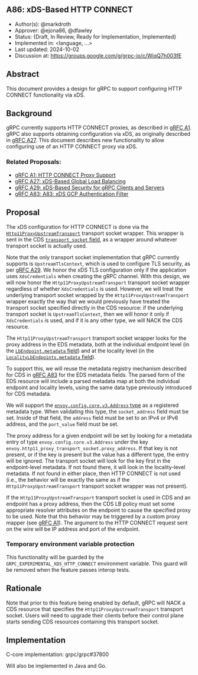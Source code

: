 A86: xDS-Based HTTP CONNECT
----
* Author(s): @markdroth
* Approver: @ejona86, @dfawley
* Status: {Draft, In Review, Ready for Implementation, Implemented}
* Implemented in: <language, ...>
* Last updated: 2024-10-02
* Discussion at: https://groups.google.com/g/grpc-io/c/WiqQ7h003fE

## Abstract

This document provides a design for gRPC to support configuring HTTP
CONNECT functionality via xDS.

## Background

gRPC currently supports HTTP CONNECT proxies, as described in [gRFC A1].
gRPC also supports obtaining configuration via xDS, as originally
described in [gRFC A27].  This document describes new functionality to
allow configuring use of an HTTP CONNECT proxy via xDS.

### Related Proposals: 
* [gRFC A1: HTTP CONNECT Proxy Support][gRFC A1]
* [gRFC A27: xDS-Based Global Load Balancing][gRFC A27]
* [gRFC A29: xDS-Based Security for gRPC Clients and Servers][gRFC A29]
* [gRFC A83: A83: xDS GCP Authentication Filter][gRFC A83]

[gRFC A1]: A1-http-connect-proxy-support.md
[gRFC A27]: A27-xds-global-load-balancing.md
[gRFC A29]: A29-xds-tls-security.md
[gRFC A83]: A83-xds-gcp-authn-filter.md

## Proposal

The xDS configuration for HTTP CONNECT is done via the
[`Http11ProxyUpstreamTransport`](https://github.com/envoyproxy/envoy/blob/d6120f3c769e70c988ddcc5c7e9cbc2737b5f63c/api/envoy/extensions/transport_sockets/http_11_proxy/v3/upstream_http_11_connect.proto#L36)
transport socket wrapper.  This wrapper is sent in the CDS [`transport_socket`
field](https://github.com/envoyproxy/envoy/blob/d6120f3c769e70c988ddcc5c7e9cbc2737b5f63c/api/envoy/config/cluster/v3/cluster.proto#L1099),
as a wrapper around whatever transport socket is actually used.

Note that the only transport socket implementation that gRPC currently
supports is `UpstreamTlsContext`, which is used to configure TLS
security, as per [gRFC A29].  We honor the xDS TLS configuration only if
the application uses `XdsCredentials` when creating the gRPC channel.
With this design, we will now honor the `Http11ProxyUpstreamTransport`
transport socket wrapper regardless of whether `XdsCredentials` is used.
However, we will treat the underlying transport socket wrapped by the
`Http11ProxyUpstreamTransport` wrapper exactly the way that we would
previously have treated the transport socket specified directly in the CDS
resource: if the underlying transport socket is `UpstreamTlsContext`, then
we will honor it only if `XdsCredentials` is used, and if it is any other
type, we will NACK the CDS resource.

The `Http11ProxyUpstreamTransport` transport socket
wrapper looks for the proxy address in the EDS metadata,
both at the individual endpoint level (in the [`LbEndpoint.metadata`
field](https://github.com/envoyproxy/envoy/blob/d6120f3c769e70c988ddcc5c7e9cbc2737b5f63c/api/envoy/config/endpoint/v3/endpoint_components.proto#L122))
and at the locality level (in the [`LocalityLbEndpoints.metadata`
field](https://github.com/envoyproxy/envoy/blob/d6120f3c769e70c988ddcc5c7e9cbc2737b5f63c/api/envoy/config/endpoint/v3/endpoint_components.proto#L165)).

To support this, we will reuse the metadata registry mechanism described
for CDS in [gRFC A83] for the EDS metadata fields.  The parsed form
of the EDS resource will include a parsed metadata map at both the
individual endpoint and locality levels, using the same data type
previously introduced for CDS metadata.

We will support the [`envoy.config.core.v3.Address`
type](https://github.com/envoyproxy/envoy/blob/d6120f3c769e70c988ddcc5c7e9cbc2737b5f63c/api/envoy/config/core/v3/address.proto#L175)
as a registered metadata type.  When validating this type, the
`socket_address` field must be set.  Inside of that field, the `address`
field must be set to an IPv4 or IPv6 address, and the `port_value` field
must be set.

The proxy address for a given endpoint will be set by looking for a
metadata entry of type `envoy.config.core.v3.Address` under the key
`envoy.http11_proxy_transport_socket.proxy_address`.  If that key is not
present, or if the key is present but the value has a different type,
the entry will be ignored.  The transport socket will look for the key
first in the endpoint-level metadata.  If not found there, it will look
in the locality-level metadata.  If not found in either place, then HTTP
CONNECT is not used (i.e., the behavior will be exactly the same as if the
`Http11ProxyUpstreamTransport` transport socket wrapper was not present).

If the `Http11ProxyUpstreamTransport` transport socket is used in CDS and
an endpoint has a proxy address, then the CDS LB policy must set some
appropriate resolver attributes on the endpoint to cause the specified
proxy to be used.  Note that this behavior may be triggered by a custom
proxy mapper (see [gRFC A1]).  The argument to the HTTP CONNECT request
sent on the wire will be IP address and port of the endpoint.

### Temporary environment variable protection

This functionality will be guarded by the
`GRPC_EXPERIMENTAL_XDS_HTTP_CONNECT` environment variable.  This guard
will be removed when the feature passes interop tests.

## Rationale

Note that prior to this feature being enabled by default, gRPC will NACK a
CDS resource that specifies the `Http11ProxyUpstreamTransport` transport
socket.  Users will need to upgrade their clients before their control
plane starts sending CDS resources containing this transport socket.

## Implementation

C-core implementation: grpc/grpc#37800

Will also be implemented in Java and Go.
